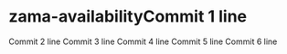 # zama-availabilityCommit 1 line
Commit 2 line
Commit 3 line
Commit 4 line
Commit 5 line
Commit 6 line
